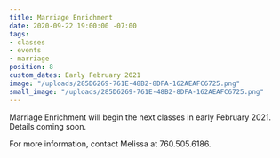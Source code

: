 ```yaml
---
title: Marriage Enrichment
date: 2020-09-22 19:00:00 -07:00
tags:
- classes
- events
- marriage
position: 8
custom_dates: Early February 2021
image: "/uploads/285D6269-761E-48B2-8DFA-162AEAFC6725.png"
small_image: "/uploads/285D6269-761E-48B2-8DFA-162AEAFC6725.png"
---
```


Marriage Enrichment  will begin the next classes in early February 2021. Details coming soon.

For more information, contact Melissa at 760.505.6186.